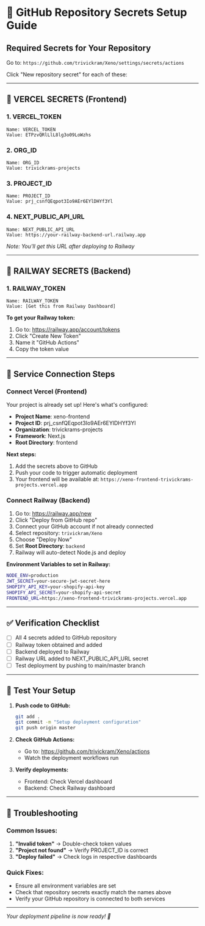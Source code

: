 # 🔑 GitHub Repository Secrets Setup Guide

## Required Secrets for Your Repository

Go to: `https://github.com/trivickram/Xeno/settings/secrets/actions`

Click "New repository secret" for each of these:

---

## 🎯 **VERCEL SECRETS (Frontend)**

### 1. VERCEL_TOKEN
```
Name: VERCEL_TOKEN
Value: ETPzvQRlLlL8lg3o09LoWzhs
```

### 2. ORG_ID  
```
Name: ORG_ID
Value: trivickrams-projects
```

### 3. PROJECT_ID
```
Name: PROJECT_ID
Value: prj_csnfQEqpot3Io9AEr6EYlDHYf3Yl
```

### 4. NEXT_PUBLIC_API_URL
```
Name: NEXT_PUBLIC_API_URL
Value: https://your-railway-backend-url.railway.app
```
*Note: You'll get this URL after deploying to Railway*

---

## 🚂 **RAILWAY SECRETS (Backend)**

### 1. RAILWAY_TOKEN
```
Name: RAILWAY_TOKEN
Value: [Get this from Railway Dashboard]
```

**To get your Railway token:**
1. Go to: https://railway.app/account/tokens
2. Click "Create New Token"
3. Name it "GitHub Actions"
4. Copy the token value

---

## 🔗 **Service Connection Steps**

### **Connect Vercel (Frontend)**

Your project is already set up! Here's what's configured:
- **Project Name**: xeno-frontend
- **Project ID**: prj_csnfQEqpot3Io9AEr6EYlDHYf3Yl
- **Organization**: trivickrams-projects
- **Framework**: Next.js
- **Root Directory**: frontend

**Next steps:**
1. Add the secrets above to GitHub
2. Push your code to trigger automatic deployment
3. Your frontend will be available at: `https://xeno-frontend-trivickrams-projects.vercel.app`

### **Connect Railway (Backend)**

1. Go to: https://railway.app/new
2. Click "Deploy from GitHub repo"
3. Connect your GitHub account if not already connected
4. Select repository: `trivickram/Xeno`
5. Choose "Deploy Now"
6. Set **Root Directory**: `backend`
7. Railway will auto-detect Node.js and deploy

**Environment Variables to set in Railway:**
```bash
NODE_ENV=production
JWT_SECRET=your-secure-jwt-secret-here
SHOPIFY_API_KEY=your-shopify-api-key
SHOPIFY_API_SECRET=your-shopify-api-secret
FRONTEND_URL=https://xeno-frontend-trivickrams-projects.vercel.app
```

---

## ✅ **Verification Checklist**

- [ ] All 4 secrets added to GitHub repository
- [ ] Railway token obtained and added
- [ ] Backend deployed to Railway
- [ ] Railway URL added to NEXT_PUBLIC_API_URL secret
- [ ] Test deployment by pushing to main/master branch

---

## 🚀 **Test Your Setup**

1. **Push code to GitHub:**
   ```bash
   git add .
   git commit -m "Setup deployment configuration"
   git push origin master
   ```

2. **Check GitHub Actions:**
   - Go to: https://github.com/trivickram/Xeno/actions
   - Watch the deployment workflows run

3. **Verify deployments:**
   - Frontend: Check Vercel dashboard
   - Backend: Check Railway dashboard

---

## 🔧 **Troubleshooting**

### Common Issues:
1. **"Invalid token"** → Double-check token values
2. **"Project not found"** → Verify PROJECT_ID is correct
3. **"Deploy failed"** → Check logs in respective dashboards

### Quick Fixes:
- Ensure all environment variables are set
- Check that repository secrets exactly match the names above
- Verify your GitHub repository is connected to both services

---

*Your deployment pipeline is now ready! 🎉*